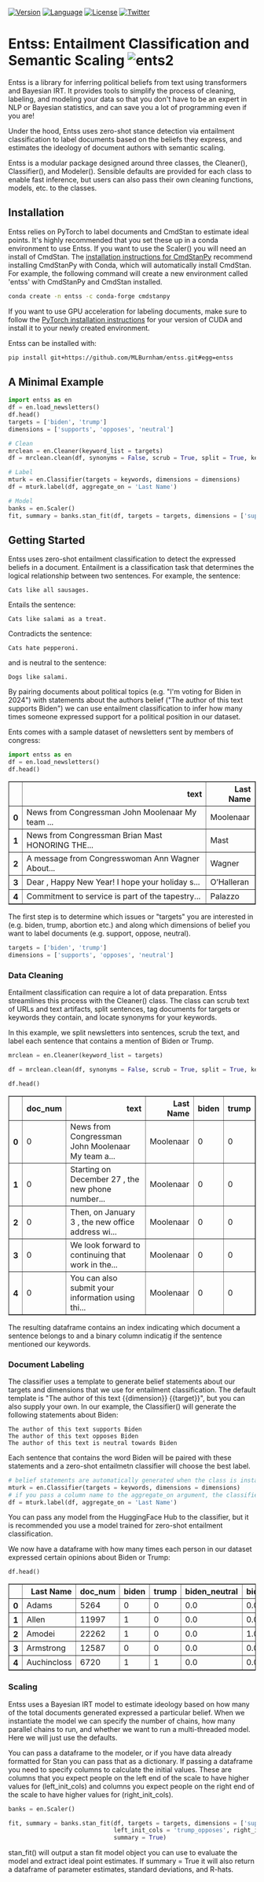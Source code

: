[![Version](https://img.shields.io/badge/version-0.0.1-blue.svg)](https://github.com/your-username/entss)
[![Language](https://img.shields.io/badge/language-Python-green.svg)](https://www.python.org/)
[![License](https://img.shields.io/badge/license-GNU%20GPLv3-orange.svg)](https://www.gnu.org/licenses/gpl-3.0.en.html)
[![Twitter](https://img.shields.io/badge/twitter-%40ML_Burn-blue.svg)](https://twitter.com/ML_Burn)

# Entss: Entailment Classification and Semantic Scaling ![ents2](https://github.com/MLBurnham/entss/assets/41241150/4df264de-89f7-4528-8eed-c811a8f69cb6)



Entss is a library for inferring political beliefs from text using transformers and Bayesian IRT. It provides tools to simplify the process of cleaning, labeling, and modeling your data so that you don't have to be an expert in NLP or Bayesian statistics, and can save you a lot of programming even if you are!

Under the hood, Entss uses zero-shot stance detection via entailment classification to label documents based on the beliefs they express, and estimates the ideology of document authors with semantic scaling. 

Entss is a modular package designed around three classes, the Cleaner(), Classifier(), and Modeler(). Sensible defaults are provided for each class to enable fast inference, but users can also pass their own cleaning functions, models, etc. to the classes.

## Installation
Entss relies on PyTorch to label documents and CmdStan to estimate ideal points. It's highly recommended that you set these up in a conda environment to use Entss. If you want to use the Scaler() you will need an install of CmdStan. The [installation instructions for CmdStanPy](https://mc-stan.org/cmdstanpy/installation.html) recommend installing CmdStanPy with Conda, which will automatically install CmdStan. For example, the following command will create a new environment called 'entss' with CmdStanPy and CmdStan installed. 

```bash
conda create -n entss -c conda-forge cmdstanpy
```
If you want to use GPU acceleration for labeling documents, make sure to follow the [PyTorch installation instructions](https://pytorch.org/get-started/locally/) for your version of CUDA and install it to your newly created environment.

Entss can be installed with:
```bash
pip install git+https://github.com/MLBurnham/entss.git#egg=entss
```

## A Minimal Example
```python
import entss as en
df = en.load_newsletters()
df.head()
targets = ['biden', 'trump']
dimensions = ['supports', 'opposes', 'neutral']

# Clean
mrclean = en.Cleaner(keyword_list = targets)
df = mrclean.clean(df, synonyms = False, scrub = True, split = True, keywords = True)

# Label
mturk = en.Classifier(targets = keywords, dimensions = dimensions)
df = mturk.label(df, aggregate_on = 'Last Name')

# Model
banks = en.Scaler()
fit, summary = banks.stan_fit(df, targets = targets, dimensions = ['supports', 'opposes'], left_init_cols = 'trump_opposes', right_init_cols = 'trump_supports', summary = True)
```

## Getting Started

Entss uses zero-shot entailment classification to detect the expressed beliefs in a document. Entailment is a classification task that determines the logical relationship between two sentences. For example, the sentence:
```
Cats like all sausages.
```
Entails the sentence:
```
Cats like salami as a treat.
```
Contradicts the sentence:
```
Cats hate pepperoni.
```
and is neutral to the sentence:
```
Dogs like salami.
```
By pairing documents about political topics (e.g. "I'm voting for Biden in 2024") with statements about the authors belief ("The author of this text supports Biden") we can use entailment classification to infer how many times someone expressed support for a political position in our dataset.

Ents comes with a sample dataset of newsletters sent by members of congress:

```python
import entss as en
df = en.load_newsletters()
df.head()
```
<div class="jp-Cell-outputWrapper">
<div class="jp-Collapser jp-OutputCollapser jp-Cell-outputCollapser">
</div>
<div class="jp-OutputArea jp-Cell-outputArea">
<div class="jp-OutputArea-child jp-OutputArea-executeResult">
<div class="jp-RenderedHTMLCommon jp-RenderedHTML jp-OutputArea-output jp-OutputArea-executeResult" data-mime-type="text/html" tabindex="0">
<div>
<table border="1" class="dataframe">
<thead>
<tr style="text-align: right;">
<th></th>
<th>text</th>
<th>Last Name</th>
</tr>
</thead>
<tbody>
<tr>
<th>0</th>
<td>News from Congressman John Moolenaar My team ...</td>
<td>Moolenaar</td>
</tr>
<tr>
<th>1</th>
<td>News from Congressman Brian Mast HONORING THE...</td>
<td>Mast</td>
</tr>
<tr>
<th>2</th>
<td>A message from Congresswoman Ann Wagner About...</td>
<td>Wagner</td>
</tr>
<tr>
<th>3</th>
<td>Dear  , Happy New Year! I hope your holiday s...</td>
<td>O’Halleran</td>
</tr>
<tr>
<th>4</th>
<td>Commitment to service is part of the tapestry...</td>
<td>Palazzo</td>
</tr>
</tbody>
</table>
</div>
</div>
</div>
</div>
</div>
</div>

The first step is to determine which issues or "targets" you are interested in (e.g. biden, trump, abortion etc.) and along which dimensions of belief you want to label documents (e.g. support, oppose, neutral).
```python
targets = ['biden', 'trump']
dimensions = ['supports', 'opposes', 'neutral']
```

### Data Cleaning
Entailment classification can require a lot of data preparation. Entss streamlines this process with the Cleaner() class. The class can scrub text of URLs and text artifacts, split sentences, tag documents for targets or keywords they contain, and locate synonyms for your keywords.

In this example, we split newsletters into sentences, scrub the text, and label each sentence that contains a mention of Biden or Trump.

```python
mrclean = en.Cleaner(keyword_list = targets)

df = mrclean.clean(df, synonyms = False, scrub = True, split = True, keywords = True)

df.head()
```
<div class="jp-OutputArea jp-Cell-outputArea">
<div class="jp-OutputArea-child jp-OutputArea-executeResult">
<div class="jp-RenderedHTMLCommon jp-RenderedHTML jp-OutputArea-output jp-OutputArea-executeResult" data-mime-type="text/html" tabindex="0">
<div>
<table border="1" class="dataframe">
<thead>
<tr style="text-align: right;">
<th></th>
<th>doc_num</th>
<th>text</th>
<th>Last Name</th>
<th>biden</th>
<th>trump</th>
</tr>
</thead>
<tbody>
<tr>
<th>0</th>
<td>0</td>
<td>News from Congressman John Moolenaar My team a...</td>
<td>Moolenaar</td>
<td>0</td>
<td>0</td>
</tr>
<tr>
<th>1</th>
<td>0</td>
<td>Starting on December 27 , the new phone number...</td>
<td>Moolenaar</td>
<td>0</td>
<td>0</td>
</tr>
<tr>
<th>2</th>
<td>0</td>
<td>Then, on January 3 , the new office address wi...</td>
<td>Moolenaar</td>
<td>0</td>
<td>0</td>
</tr>
<tr>
<th>3</th>
<td>0</td>
<td>We look forward to continuing that work in the...</td>
<td>Moolenaar</td>
<td>0</td>
<td>0</td>
</tr>
<tr>
<th>4</th>
<td>0</td>
<td>You can also submit your information using thi...</td>
<td>Moolenaar</td>
<td>0</td>
<td>0</td>
</tr>
</tbody>
</table>
</div>
</div>
</div>
</div>
</div>
</div>
The resulting dataframe contains an index indicating which document a sentence belongs to and a binary column indicatig if the sentence mentioned our keywords.

### Document Labeling
The classifier uses a template to generate belief statements about our targets and dimensions that we use for entailment classification. The default template is "The author of this text {{dimension}} {{target}}", but you can also supply your own. In our example, the Classifier() will generate the following statements about Biden:

```
The author of this text supports Biden
The author of this text opposes Biden
The author of this text is neutral towards Biden
```

Each sentence that contains the word Biden will be paired with these statements and a zero-shot entailmetn classifier will choose the best label.

```python
# belief statements are automatically generated when the class is instantiated. 
mturk = en.Classifier(targets = keywords, dimensions = dimensions)
# if you pass a column name to the aggregate_on argument, the classifier will group the data on that column and produce aggregate counts. Otherwise a dataframe with document labels is returned.
df = mturk.label(df, aggregate_on = 'Last Name')
```

You can pass any model from the HuggingFace Hub to the classifier, but it is recommended you use a model trained for zero-shot entailment classification.

We now have a dataframe with how many times each person in our dataset expressed certain opinions about Biden or Trump:

```python
df.head()
```

<div class="jp-OutputArea-child jp-OutputArea-executeResult">
<div class="jp-RenderedHTMLCommon jp-RenderedHTML jp-OutputArea-output jp-OutputArea-executeResult" data-mime-type="text/html" tabindex="0">
<div>
<table border="1" class="dataframe">
<thead>
<tr style="text-align: right;">
<th></th>
<th>Last Name</th>
<th>doc_num</th>
<th>biden</th>
<th>trump</th>
<th>biden_neutral</th>
<th>biden_opposes</th>
<th>biden_supports</th>
<th>trump_neutral</th>
<th>trump_opposes</th>
<th>trump_supports</th>
</tr>
</thead>
<tbody>
<tr>
<th>0</th>
<td>Adams</td>
<td>5264</td>
<td>0</td>
<td>0</td>
<td>0.0</td>
<td>0.0</td>
<td>0.0</td>
<td>0.0</td>
<td>0.0</td>
<td>0.0</td>
</tr>
<tr>
<th>1</th>
<td>Allen</td>
<td>11997</td>
<td>1</td>
<td>0</td>
<td>0.0</td>
<td>0.0</td>
<td>1.0</td>
<td>0.0</td>
<td>0.0</td>
<td>0.0</td>
</tr>
<tr>
<th>2</th>
<td>Amodei</td>
<td>22262</td>
<td>1</td>
<td>0</td>
<td>0.0</td>
<td>1.0</td>
<td>0.0</td>
<td>0.0</td>
<td>0.0</td>
<td>0.0</td>
</tr>
<tr>
<th>3</th>
<td>Armstrong</td>
<td>12587</td>
<td>0</td>
<td>0</td>
<td>0.0</td>
<td>0.0</td>
<td>0.0</td>
<td>0.0</td>
<td>0.0</td>
<td>0.0</td>
</tr>
<tr>
<th>4</th>
<td>Auchincloss</td>
<td>6720</td>
<td>1</td>
<td>1</td>
<td>0.0</td>
<td>0.0</td>
<td>1.0</td>
<td>0.0</td>
<td>1.0</td>
<td>0.0</td>
</tr>
</tbody>
</table>
</div>
</div>
</div>
</div>
</div>
</div>

### Scaling
Entss uses a Bayesian IRT model to estimate ideology based on how many of the total documents generated expressed a particular belief. When we instantiate the model we can specify the number of chains, how many parallel chains to run, and whether we want to run a multi-threaded model. Here we will just use the defaults.

You can pass a dataframe to the modeler, or if you have data already formatted for Stan you can pass that as a dictionary. If passing a dataframe you need to specify columns to calculate the initial values. These are columns that you expect people on the left end of the scale to have higher values for (left_init_cols) and columns you expect people on the right end of the scale to have higher values for (right_init_cols). 
```python
banks = en.Scaler()

fit, summary = banks.stan_fit(df, targets = targets, dimensions = ['supports', 'opposes'], 
                              left_init_cols = 'trump_opposes', right_init_cols = 'trump_supports', 
                              summary = True)
```
stan_fit() will output a stan fit model object you can use to evaluate the model and extract ideal point estimates. If summary = True it will also return a dataframe of parameter estimates, standard deviations, and R-hats.






